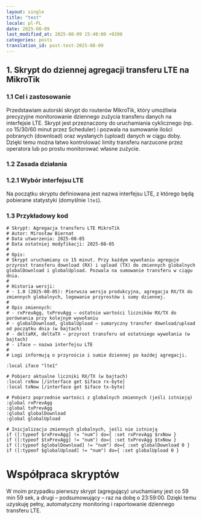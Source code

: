 ```yaml
---
layout: single
title: "test"
locale: pl-PL
date: 2025-08-09
last_modified_at: 2025-08-09 15:40:00 +0200
categories: posts
translation_id: post-test-2025-08-09
---
```


## 1. Skrypt do dziennej agregacji transferu LTE na MikroTik

### 1.1 Cel i zastosowanie

Przedstawiam autorski skrypt do routerów MikroTik, który umożliwia precyzyjne monitorowanie dziennego zużycia transferu danych na interfejsie LTE. Skrypt jest przeznaczony do uruchamiania cyklicznego (np. co 15/30/60 minut przez Scheduler) i pozwala na sumowanie ilości pobranych (download) oraz wysłanych (upload) danych w ciągu doby. Dzięki temu można łatwo kontrolować limity transferu narzucone przez operatora lub po prostu monitorować własne zużycie.

### 1.2 Zasada działania

### 1.2.1 Wybór interfejsu LTE
Na początku skryptu definiowana jest nazwa interfejsu LTE, z którego będą pobierane statystyki (domyślnie `lte1`).


### 1.3 Przykładowy kod
```shell
# Skrypt: Agregacja transferu LTE MikroTik
# Autor: Mirosław Biernat
# Data utworzenia: 2025-08-05
# Data ostatniej modyfikacji: 2025-08-05
#
# Opis:
# Skrypt uruchamiany co 15 minut. Przy każdym wywołaniu agreguje przyrost transferu download (RX) i upload (TX) do zmiennych globalnych globalDownload i globalUpload. Pozwala na sumowanie transferu w ciągu dnia.
#
# Historia wersji:
# - 1.0 (2025-08-05): Pierwsza wersja produkcyjna, agregacja RX/TX do zmiennych globalnych, logowanie przyrostów i sumy dziennej.
#
# Opis zmiennych:
# - rxPrevAgg, txPrevAgg – ostatnie wartości liczników RX/TX do porównania przy kolejnym wywołaniu
# - globalDownload, globalUpload – sumaryczny transfer download/upload od początku dnia (w bajtach)
# - deltaRX, deltaTX – przyrost transferu od ostatniego wywołania (w bajtach)
# - iface – nazwa interfejsu LTE
#
# Logi informują o przyroście i sumie dziennej po każdej agregacji.

:local iface "lte1"

# Pobierz aktualne liczniki RX/TX (w bajtach)
:local rxNow [/interface get $iface rx-byte]
:local txNow [/interface get $iface tx-byte]

# Pobierz poprzednie wartości z globalnych zmiennych (jeśli istnieją)
:global rxPrevAgg
:global txPrevAgg
:global globalDownload
:global globalUpload

# Inicjalizacja zmiennych globalnych, jeśli nie istnieją
if ([:typeof $rxPrevAgg] != "num") do={ :set rxPrevAgg $rxNow }
if ([:typeof $txPrevAgg] != "num") do={ :set txPrevAgg $txNow }
if ([:typeof $globalDownload] != "num") do={ :set globalDownload 0 }
if ([:typeof $globalUpload] != "num") do={ :set globalUpload 0 }
```

# Współpraca skryptów

W moim przypadku pierwszy skrypt (agregujący) uruchamiany jest co 59 min 59 sek, a drugi – podsumowujący – raz na dobę o 23:59:00. Dzięki temu uzyskuję pełny, automatyczny monitoring i raportowanie dziennego transferu LTE.